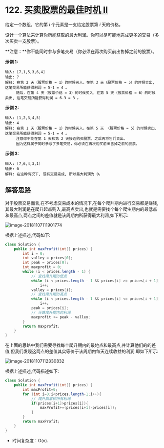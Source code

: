 

# 122. [买卖股票的最佳时机 II](https://leetcode-cn.com/problems/best-time-to-buy-and-sell-stock-ii/description/)

给定一个数组，它的第 *i* 个元素是一支给定股票第 *i* 天的价格。

设计一个算法来计算你所能获取的最大利润。你可以尽可能地完成更多的交易（多次买卖一支股票）。

**注意：**你不能同时参与多笔交易（你必须在再次购买前出售掉之前的股票）。

**示例 1:**

```
输入: [7,1,5,3,6,4]
输出: 7
解释: 在第 2 天（股票价格 = 1）的时候买入，在第 3 天（股票价格 = 5）的时候卖出, 这笔交易所能获得利润 = 5-1 = 4 。
     随后，在第 4 天（股票价格 = 3）的时候买入，在第 5 天（股票价格 = 6）的时候卖出, 这笔交易所能获得利润 = 6-3 = 3 。
```

**示例 2:**

```
输入: [1,2,3,4,5]
输出: 4
解释: 在第 1 天（股票价格 = 1）的时候买入，在第 5 天 （股票价格 = 5）的时候卖出, 这笔交易所能获得利润 = 5-1 = 4 。
     注意你不能在第 1 天和第 2 天接连购买股票，之后再将它们卖出。
     因为这样属于同时参与了多笔交易，你必须在再次购买前出售掉之前的股票。
```

**示例 3:**

```
输入: [7,6,4,3,1]
输出: 0
解释: 在这种情况下, 没有交易完成, 所以最大利润为 0。
```

## 解答思路

对于股票交易而言,在不考虑交易成本的情况下,在每个爬升期内进行交易都是赚钱,其最大利润是在爬升起点购入,最高点卖出,也就是需要找个每个爬生期内的最低点和最高点,两点之间的差值就是该周期内所获得最大利润,如下所示:

![image-20181107111901774](https://i.imgur.com/fz94Brx.png)

根据上述描述,代码如下:

```java
class Solution {
    public int maxProfit(int[] prices) {
        int i = 0;
        int valley = prices[0];
        int peak = prices[0];
        int maxprofit = 0;
        while (i < prices.length - 1) {
            // 查找爬升期的低点
            while (i < prices.length - 1 && prices[i] >= prices[i + 1])
                i++;
            valley = prices[i];
            // 查找爬升期的高点
            while (i < prices.length - 1 && prices[i] <= prices[i + 1])
                i++;
            peak = prices[i];
            // 计算爬升期内的利润
            maxprofit += peak - valley;
        }
        return maxprofit;
    }
}
```

在上面的思路中我们需要寻找每个爬升期内的最地点和最高点,并计算他们的的差值,但我们发现这两点的差值其实等价于该周期内每天连续收益的利润,即如下所示:

![image-20181107112330832](https://i.imgur.com/dCTLCae.png)

根据上述描述,代码描述如下:

```java
class Solution {
    public int maxProfit(int[] prices) {
        int maxProfit=0;
        for (int i=0;i<prices.length-1;i++){
            // 爬升期累积所有利润
            if(prices[i+1]>prices[i]){
                maxProfit+=(prices[i+1]-prices[i]);
            }
        }
        return maxProfit;
    }
}
```

- 时间复杂度：O(n).

